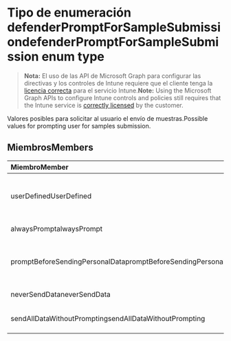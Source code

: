 # <a name="defenderpromptforsamplesubmission-enum-type"></a><span data-ttu-id="be98c-101">Tipo de enumeración defenderPromptForSampleSubmission</span><span class="sxs-lookup"><span data-stu-id="be98c-101">defenderPromptForSampleSubmission enum type</span></span>

> <span data-ttu-id="be98c-102">**Nota:** El uso de las API de Microsoft Graph para configurar las directivas y los controles de Intune requiere que el cliente tenga la [licencia correcta](https://go.microsoft.com/fwlink/?linkid=839381) para el servicio Intune.</span><span class="sxs-lookup"><span data-stu-id="be98c-102">**Note:** Using the Microsoft Graph APIs to configure Intune controls and policies still requires that the Intune service is [correctly licensed](https://go.microsoft.com/fwlink/?linkid=839381) by the customer.</span></span>

<span data-ttu-id="be98c-103">Valores posibles para solicitar al usuario el envío de muestras.</span><span class="sxs-lookup"><span data-stu-id="be98c-103">Possible values for prompting user for samples submission.</span></span>
## <a name="members"></a><span data-ttu-id="be98c-104">Miembros</span><span class="sxs-lookup"><span data-stu-id="be98c-104">Members</span></span>
|<span data-ttu-id="be98c-105">Miembro</span><span class="sxs-lookup"><span data-stu-id="be98c-105">Member</span></span>|<span data-ttu-id="be98c-106">Valor</span><span class="sxs-lookup"><span data-stu-id="be98c-106">Value</span></span>|<span data-ttu-id="be98c-107">Descripción</span><span class="sxs-lookup"><span data-stu-id="be98c-107">Description</span></span>|
|:---|:---|:---|
|<span data-ttu-id="be98c-108">userDefined</span><span class="sxs-lookup"><span data-stu-id="be98c-108">UserDefined</span></span>|<span data-ttu-id="be98c-109">0</span><span class="sxs-lookup"><span data-stu-id="be98c-109">0%</span></span>|<span data-ttu-id="be98c-110">Definido por el usuario, valor predeterminado, sin intención.</span><span class="sxs-lookup"><span data-stu-id="be98c-110">User Defined, default value, no intent.</span></span>|
|<span data-ttu-id="be98c-111">alwaysPrompt</span><span class="sxs-lookup"><span data-stu-id="be98c-111">alwaysPrompt</span></span>|<span data-ttu-id="be98c-112">1</span><span class="sxs-lookup"><span data-stu-id="be98c-112">$1</span></span>|<span data-ttu-id="be98c-113">Preguntar siempre.</span><span class="sxs-lookup"><span data-stu-id="be98c-113">Always prompt.</span></span>|
|<span data-ttu-id="be98c-114">promptBeforeSendingPersonalData</span><span class="sxs-lookup"><span data-stu-id="be98c-114">promptBeforeSendingPersonalData</span></span>|<span data-ttu-id="be98c-115">2</span><span class="sxs-lookup"><span data-stu-id="be98c-115">-2</span></span>|<span data-ttu-id="be98c-116">Preguntar antes de enviar datos personales.</span><span class="sxs-lookup"><span data-stu-id="be98c-116">Prompt before sending personal data.</span></span>|
|<span data-ttu-id="be98c-117">neverSendData</span><span class="sxs-lookup"><span data-stu-id="be98c-117">neverSendData</span></span>|<span data-ttu-id="be98c-118">3</span><span class="sxs-lookup"><span data-stu-id="be98c-118">-3</span></span>|<span data-ttu-id="be98c-119">No enviar nunca datos.</span><span class="sxs-lookup"><span data-stu-id="be98c-119">Never send data.</span></span>|
|<span data-ttu-id="be98c-120">sendAllDataWithoutPrompting</span><span class="sxs-lookup"><span data-stu-id="be98c-120">sendAllDataWithoutPrompting</span></span>|<span data-ttu-id="be98c-121">4</span><span class="sxs-lookup"><span data-stu-id="be98c-121">-4</span></span>|<span data-ttu-id="be98c-122">Enviar todos los datos sin preguntar.</span><span class="sxs-lookup"><span data-stu-id="be98c-122">Send all data without prompting.</span></span>|



